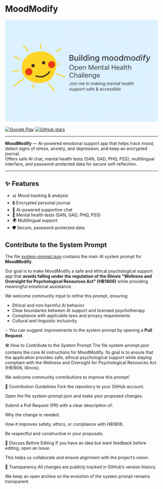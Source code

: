 # MoodModify

![MoodModify Banner](https://raw.githubusercontent.com/kaskolive/moodmodify/main/ChatGPT%20Image%209%20%D0%B0%D0%B2%D0%B3.%202025%20%D0%B3.%2C%2016_58_55.png)

[![Google Play](https://img.shields.io/badge/Google_Play-Open_Testing-brightgreen?logo=google-play&logoColor=white)](https://play.google.com/apps/testing/com.kaskolive.moodmodify)
[![GitHub stars](https://img.shields.io/github/stars/kaskolive/moodmodify?style=social)](https://github.com/kaskolive/moodmodify/stargazers)


---

**MoodModify** — AI-powered emotional support app that helps track mood, detect signs of stress, anxiety, and depression, and keep an encrypted journal.  
Offers safe AI chat, mental health tests (SAN, GAD, PHQ, PSS), multilingual interface, and password-protected data for secure self-reflection.

---

## ✨ Features
- 📊 Mood tracking & analysis  
- 🔒 Encrypted personal journal  
- 🤖 AI-powered supportive chat  
- 🧠 Mental health tests (SAN, GAD, PHQ, PSS)  
- 🌍 Multilingual support  
- 🛡 Secure, password-protected data  

## Contribute to the System Prompt

The file [system-prompt.json](https://github.com/kaskolive/moodmodify/blob/main/%20system-prompt.json) contains the main AI system prompt for **MoodModify**.


Our goal is to make MoodModify a safe and ethical psychological support app that **avoids falling under the regulation of the Illinois "Wellness and Oversight for Psychological Resources Act" (HB1806)** while providing meaningful emotional assistance.

We welcome community input to refine this prompt, ensuring:
- Ethical and non-harmful AI behavior
- Clear boundaries between AI support and licensed psychotherapy
- Compliance with applicable laws and privacy requirements
- Cultural and linguistic inclusivity

💡 You can suggest improvements to the system prompt by opening a **Pull Request**.

🛠 How to Contribute to the System Prompt
The file system-prompt.json contains the core AI instructions for MoodModify.
Its goal is to ensure that the application provides safe, ethical psychological support while staying compliant with the Wellness and Oversight for Psychological Resources Act (HB1806, Illinois).

We welcome community contributions to improve this prompt!

📌 Contribution Guidelines
Fork the repository to your GitHub account.

Open the file system-prompt.json and make your proposed changes.

Submit a Pull Request (PR) with a clear description of:

Why the change is needed.

How it improves safety, ethics, or compliance with HB1806.

Be respectful and constructive in your proposals.

💬 Discuss Before Editing
If you have an idea but want feedback before editing, open an Issue.

This helps us collaborate and ensure alignment with the project’s vision.

📜 Transparency
All changes are publicly tracked in GitHub’s version history.

We keep an open archive so the evolution of the system prompt remains transparent.



